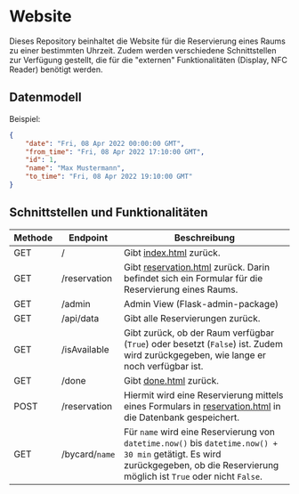 # Website
Dieses Repository beinhaltet die Website für die Reservierung eines Raums zu einer bestimmten Uhrzeit. Zudem werden verschiedene Schnittstellen zur Verfügung gestellt, die für die "externen" Funktionalitäten (Display, NFC Reader) benötigt werden.

## Datenmodell
Beispiel:
```json
{
    "date": "Fri, 08 Apr 2022 00:00:00 GMT", 
    "from_time": "Fri, 08 Apr 2022 17:10:00 GMT", 
    "id": 1, 
    "name": "Max Mustermann", 
    "to_time": "Fri, 08 Apr 2022 19:10:00 GMT"
}
```

## Schnittstellen und Funktionalitäten

| Methode | Endpoint       | Beschreibung                                                                                                                                                                                      |
|---------|----------------|---------------------------------------------------------------------------------------------------------------------------------------------------------------------------------------------------|
| GET     | /              | Gibt [index.html](./templates/index.html) zurück.                                                                                                                                                 |
| GET     | /reservation   | Gibt [reservation.html](./templates/reservation.html) zurück. Darin befindet sich ein Formular für die Reservierung eines Raums.                                                                  |
| GET     | /admin         | Admin View (Flask-admin-package)                                                                                                                                                                  |
| GET     | /api/data      | Gibt alle Reservierungen zurück.                                                                                                                                                                  |
| GET     | /isAvailable   | Gibt zurück, ob der Raum verfügbar (`True`) oder besetzt (`False`) ist. Zudem wird zurückgegeben, wie lange er noch verfügbar ist.                                                                |
| GET     | /done          | Gibt [done.html](./templates/done.html) zurück.                                                                                                                                                   |
| POST    | /reservation   | Hiermit wird eine Reservierung mittels eines Formulars in [reservation.html](./templates/reservation.html) in die Datenbank gespeichert.                                                          |
| GET     | /bycard/`name` | Für `name` wird eine Reservierung von `datetime.now()` bis `datetime.now() + 30 min` getätigt. Es wird zurückgegeben, ob die Reservierung möglich ist `True` oder nicht `False`. |
